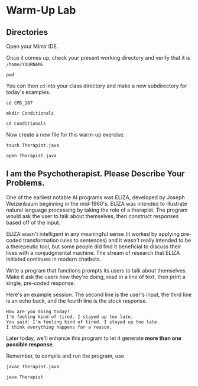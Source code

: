 # Warm-Up Lab

## Directories

Open your Mimir IDE.

Once it comes up, check your present working directory and verify that it is `/home/YOURNAME`.

```
pwd
```

You can then `cd` into your class directory and make a new subdirectory for today's examples.

```
cd CMS_167

mkdir Conditionals

cd Conditionals
```

Now create a new file for this warm-up exercise.

```
touch Therapist.java

open Therapist.java
```

## I am the Psychotherapist. Please Describe Your Problems.

One of the earliest notable AI programs was ELIZA, developed by Joseph Weizenbaum beginning in the mid-1960's. ELIZA was intended to illustrate natural language processing by taking the role of a therapist. The program would ask the user to talk about themselves, then construct responses based off of the input.

ELIZA wasn't intelligent in any meaningful sense (it worked by applying pre-coded transformation rules to sentences) and it wasn't really intended to be a therepeutic tool, but some people did find it beneficial to discuss their lives with a nonjudgmental machine. The stream of research that ELIZA initiated continues in modern chatbots.

Write a program that functions prompts its users to talk about themselves. Make it ask the users how they're doing, read in a line of text, then print a single, pre-coded response.

Here's an example session. The second line is the user's input, the third line is an echo back, and the fourth line is the stock response.

```
How are you doing today?
I'm feeling kind of tired. I stayed up too late.
You said: I'm feeling kind of tired. I stayed up too late.
I think everything happens for a reason.
```

Later today, we'll enhance this program to let it generate **more than one possible response**.

Remember, to compile and run the program, use

```
javac Therapist.java

java Therapist
```
